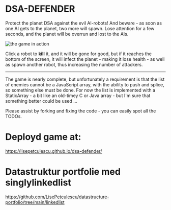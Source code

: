 # DSA-DEFENDER

Protect the planet DSA against the evil AI-robots! And beware - as soon as one AI gets to the planet, two more will spawn. Lose attention for a few seconds, and the planet will be overrun and lost to the AIs.

![the game in action](screenshot.png)

Click a robot to **kill** it, and it will be gone for good, but if it reaches the bottom of the screen, it will infect the planet - making it lose health - as well as spawn another robot, thus increasing the number of attackers.

---
The game is nearly complete, but unfortunately a requirement is that the list of enemies cannot be a JavaScript array, with the ability to push and splice, so something else must be done.
For now the list is implemented with a StaticArray - a bit like an old-timey C or Java array - but I'm sure that something better could be used ...

Please assist by forking and fixing the code - you can easily spot all the TODOs.

# Deployd game at: 
https://lisepetculescu.github.io/dsa-defender/

# Datastruktur portfolie med singlylinkedlist
https://github.com/LisePetculescu/datastructure-portfolio/tree/main/linkedlist
